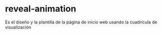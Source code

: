 # reveal-animation
Es el diseño y la plantilla de la página de inicio web usando la cuadrícula de visualización
